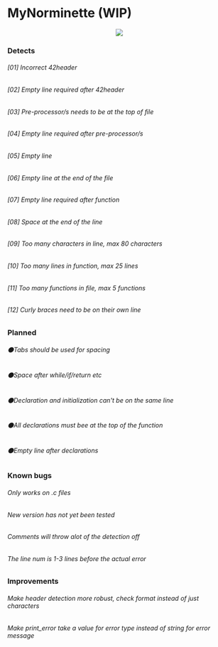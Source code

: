 # MyNorminette (WIP)

<p align="center">
  <img src="https://i.imgur.com/AW9MLPw.jpg">
</p>

### Detects
###### [01] Incorrect 42header
###### [02] Empty line required after 42header
###### [03] Pre-processor/s needs to be at the top of file
###### [04] Empty line required after pre-processor/s
###### [05] Empty line 
###### [06] Empty line at the end of the file
###### [07] Empty line required after function
###### [08] Space at the end of the line
###### [09] Too many characters in line, max 80 characters
###### [10] Too many lines in function, max 25 lines
###### [11] Too many functions in file, max 5 functions
###### [12] Curly braces need to be on their own line

### Planned
###### ⚫Tabs should be used for spacing
###### ⚫Space after while/if/return etc
###### ⚫Declaration and initialization can't be on the same line
###### ⚫All declarations must bee at the top of the function
###### ⚫Empty line after declarations

### Known bugs
###### Only works on .c files
###### New version has not yet been tested
###### Comments will throw alot of the detection off
###### The line num is 1-3 lines before the actual error

### Improvements
###### Make header detection more robust, check format instead of just characters
###### Make print_error take a value for error type instead of string for error message
